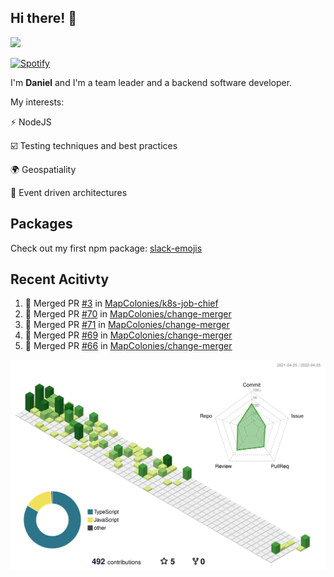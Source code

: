 ## Hi there! 👋

<p>
  <img src="https://github-readme-stats.vercel.app/api?username=syncush&theme=tokyonight">
</p>

[![Spotify](https://novatorem-rust.vercel.app/api/spotify)](https://open.spotify.com/user/syncush)

I'm **Daniel** and I'm a team leader and a backend software developer.

My interests:

⚡ NodeJS

☑️ Testing techniques and best practices

🌍 Geospatiality

🧠 Event driven architectures

## Packages
Check out my first npm package: [slack-emojis](https://www.npmjs.com/package/slack-emojis)

## Recent Acitivty
<!--START_SECTION:activity-->
1. 🎉 Merged PR [#3](https://github.com/MapColonies/k8s-job-chief/pull/3) in [MapColonies/k8s-job-chief](https://github.com/MapColonies/k8s-job-chief)
2. 🎉 Merged PR [#70](https://github.com/MapColonies/change-merger/pull/70) in [MapColonies/change-merger](https://github.com/MapColonies/change-merger)
3. 🎉 Merged PR [#71](https://github.com/MapColonies/change-merger/pull/71) in [MapColonies/change-merger](https://github.com/MapColonies/change-merger)
4. 🎉 Merged PR [#69](https://github.com/MapColonies/change-merger/pull/69) in [MapColonies/change-merger](https://github.com/MapColonies/change-merger)
5. 🎉 Merged PR [#66](https://github.com/MapColonies/change-merger/pull/66) in [MapColonies/change-merger](https://github.com/MapColonies/change-merger)
<!--END_SECTION:activity-->

![contrib](./profile-3d-contrib/profile-green-animate.svg)
